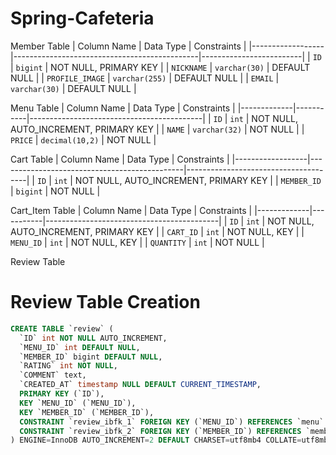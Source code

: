 # Spring-Cafeteria


Member Table
| Column Name      | Data Type                                     | Constraints             |
|------------------|----------------------------------------------|-------------------------|
| `ID`             | `bigint`                                     | NOT NULL, PRIMARY KEY   |
| `NICKNAME`       | `varchar(30)`                                | DEFAULT NULL            |
| `PROFILE_IMAGE`  | `varchar(255)`                               | DEFAULT NULL            |
| `EMAIL`          | `varchar(30)`                                | DEFAULT NULL            |

Menu Table
| Column Name | Data Type | Constraints                               |
|-------------|-----------|-------------------------------------------|
| `ID`          | `int`       | NOT NULL, AUTO_INCREMENT, PRIMARY KEY    |
| `NAME`        | `varchar(32)` | NOT NULL                                |
| `PRICE`       | `decimal(10,2)` | NOT NULL                             |

Cart Table
| Column Name      | Data Type                                     | Constraints                          |
|------------------|----------------------------------------------|--------------------------------------|
| `ID`             | `int`                                       | NOT NULL, AUTO_INCREMENT, PRIMARY KEY |
| `MEMBER_ID`      | `bigint`                                    | NOT NULL                             |

Cart_Item Table
| Column Name | Data Type | Constraints                               |
|-------------|-----------|-------------------------------------------|
| `ID`          | `int`       | NOT NULL, AUTO_INCREMENT, PRIMARY KEY    |
| `CART_ID`     | `int`       | NOT NULL, KEY                             |
| `MENU_ID`     | `int`       | NOT NULL, KEY                             |
| `QUANTITY`    | `int`       | NOT NULL                                  |

Review Table
# Review Table Creation

```sql
CREATE TABLE `review` (
  `ID` int NOT NULL AUTO_INCREMENT,
  `MENU_ID` int DEFAULT NULL,
  `MEMBER_ID` bigint DEFAULT NULL,
  `RATING` int NOT NULL,
  `COMMENT` text,
  `CREATED_AT` timestamp NULL DEFAULT CURRENT_TIMESTAMP,
  PRIMARY KEY (`ID`),
  KEY `MENU_ID` (`MENU_ID`),
  KEY `MEMBER_ID` (`MEMBER_ID`),
  CONSTRAINT `review_ibfk_1` FOREIGN KEY (`MENU_ID`) REFERENCES `menu` (`ID`) ON DELETE CASCADE,
  CONSTRAINT `review_ibfk_2` FOREIGN KEY (`MEMBER_ID`) REFERENCES `member` (`id`) ON DELETE CASCADE
) ENGINE=InnoDB AUTO_INCREMENT=2 DEFAULT CHARSET=utf8mb4 COLLATE=utf8mb4_0900_ai_ci;
